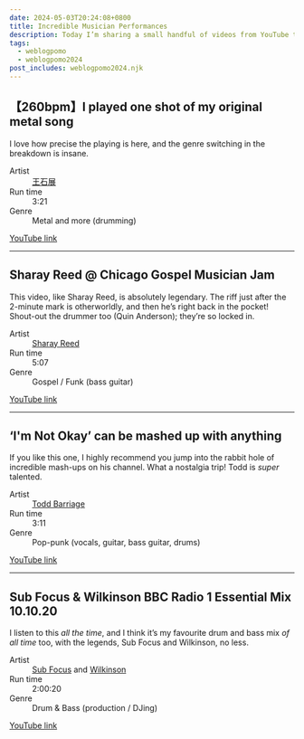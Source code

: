 ```yaml
---
date: 2024-05-03T20:24:08+0800
title: Incredible Musician Performances
description: Today I’m sharing a small handful of videos from YouTube that have been captivating me, showcasing some <em>tremendously</em> talented musicians’ performances.
tags:
  - weblogpomo
  - weblogpomo2024
post_includes: weblogpomo2024.njk
---
```


<h2 id="王石展" class=" [ gamma ] "> 【260bpm】I played one shot of my original metal song</h2>

I love how precise the playing is here, and the genre switching in the breakdown is insane.

<dl>
    <dt>Artist</dt>
    <dd><a href="https://www.youtube.com/@wangshizhan721" rel="external noopener">王石展</a></dd>
    <dt>Run time</dt>
    <dd>3:21</dd>
    <dt>Genre</dt>
    <dd>Metal and more (drumming)</dd>
</dl>

<noscript>
    <p><a href="https://www.youtube.com/watch?v=SXLCmQATnog" rel="external noopener">YouTube link</a></p>
</noscript>

<c-youtube slug="SXLCmQATnog" label="【260bpm】I played one shot of my original metal song"></c-youtube>

--------

<h2 id="sharay-reed" class=" [ gamma ] ">Sharay Reed @ Chicago Gospel Musician Jam</h2>

This video, like Sharay Reed, is absolutely legendary. The riff just after the 2-minute mark is otherworldly, and then he’s right back in the pocket! Shout-out the drummer too (Quin Anderson); they’re so locked in.

<dl>
    <dt>Artist</dt>
    <dd><a href="https://www.youtube.com/@HattieMacD" rel="external noopener">Sharay Reed</a></dd>
    <dt>Run time</dt>
    <dd>5:07</dd>
    <dt>Genre</dt>
    <dd>Gospel / Funk (bass guitar)</dd>
</dl>

<noscript>
    <p><a href="https://www.youtube.com/watch?v=pATcvr3zAhg" rel="external noopener">YouTube link</a></p>
</noscript>

<c-youtube slug="pATcvr3zAhg" label="Sharay Reed @ Chicago Gospel Musician Jam"></c-youtube>

--------

<h2 id="todd-barriage" class=" [ gamma ] ">‘I'm Not Okay’ can be mashed up with anything</h2>

If you like this one, I highly recommend you jump into the rabbit hole of incredible mash-ups on his channel. What a nostalgia trip! Todd is *super* talented.

<dl>
    <dt>Artist</dt>
    <dd><a href="https://www.youtube.com/@toddbarriage" rel="external noopener">Todd Barriage</a></dd>
    <dt>Run time</dt>
    <dd>3:11</dd>
    <dt>Genre</dt>
    <dd>Pop-punk (vocals, guitar, bass guitar, drums)</dd>
</dl>

<noscript>
    <p><a href="https://www.youtube.com/watch?v=uVrpPAjqDZQ" rel="external noopener">YouTube link</a></p>
</noscript>

<c-youtube slug="uVrpPAjqDZQ" label="‘I'm Not Okay’ can be mashed up with anything"></c-youtube>

--------

<h2 id="sub-focus-wilkinson" class=" [ gamma ] ">Sub Focus & Wilkinson BBC Radio 1 Essential Mix 10.10.20</h2>

I listen to this *all the time*, and I think it’s my favourite drum and bass mix *of all time* too, with the legends, Sub Focus and Wilkinson, no less.

<dl>
    <dt>Artist</dt>
    <dd><a href="https://www.youtube.com/@SubFocus" rel="external noopener">Sub Focus</a> and <a href="https://www.youtube.com/@WilkinsonMusic" rel="external noopener">Wilkinson</a></dd>
    <dt>Run time</dt>
    <dd>2:00:20</dd>
    <dt>Genre</dt>
    <dd>Drum & Bass (production / DJing)</dd>
</dl>

<noscript>
    <p><a href="https://www.youtube.com/watch?v=ZwPXM_uL5Pc" rel="external noopener">YouTube link</a></p>
</noscript>

<c-youtube slug="ZwPXM_uL5Pc" label="Sub Focus & Wilkinson BBC Radio 1 Essential Mix 10.10.20"></c-youtube>
